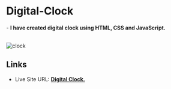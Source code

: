 
<h1 align="left">Digital-Clock</h1>
- <b> I have created digital clock using HTML, CSS and JavaScript. </b>

<br>
<br>

![clock](https://github.com/Bayan-Allabadi/Digital-Clock/assets/133049215/58f3e5e2-e481-4cba-bca5-c546c7728d74)


## Links

- Live Site URL: [<b>Digital Clock.</b>](https://bayan-allabadi.github.io/Digital-Clock/)

